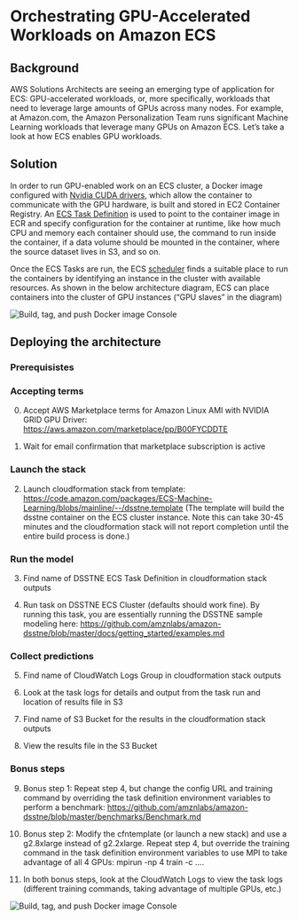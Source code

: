 
# Orchestrating GPU-Accelerated Workloads on Amazon ECS

## Background
AWS Solutions Architects are seeing an emerging type of application for ECS: GPU-accelerated workloads, or, more specifically, workloads that need to leverage large amounts of GPUs across many nodes. For example, at Amazon.com, the Amazon Personalization Team runs significant Machine Learning workloads that leverage many GPUs on Amazon ECS. Let’s take a look at how ECS enables GPU workloads. 

## Solution

In order to run GPU-enabled work on an ECS cluster, a Docker image configured with [Nvidia CUDA drivers][1], which allow the container to communicate with the GPU hardware, is built and stored in EC2 Container Registry. An [ECS Task Definition][2] is used to point to the container image in ECR and specify configuration for the container at runtime, like how much CPU and memory each container should use, the command to run inside the container, if a data volume should be mounted in the container, where the source dataset lives in S3, and so on. 

Once the ECS Tasks are run, the ECS [scheduler][3] finds a suitable place to run the containers by identifying an instance in the cluster with available resources. As shown in the below architecture diagram, ECS can place containers into the cluster of GPU instances (“GPU slaves” in the diagram)

![Build, tag, and push Docker image Console](https://s3.amazonaws.com/ecs-machine-learning/architecture.png)

## Deploying the architecture

### Prerequisistes


### Accepting terms

0. Accept AWS Marketplace terms for Amazon Linux AMI with NVIDIA GRID GPU Driver:
https://aws.amazon.com/marketplace/pp/B00FYCDDTE

1. Wait for email confirmation that marketplace subscription is active

### Launch the stack

2. Launch cloudformation stack from template:
https://code.amazon.com/packages/ECS-Machine-Learning/blobs/mainline/--/dsstne.template
(The template will build the dsstne container on the ECS cluster instance. Note this can take 30-45 minutes and the cloudformation stack will not report completion until the entire build process is done.)

### Run the model

3. Find name of DSSTNE ECS Task Definition in cloudformation stack outputs

4. Run task on DSSTNE ECS Cluster (defaults should work fine). By running this task, you are essentially running the DSSTNE sample modeling here:
https://github.com/amznlabs/amazon-dsstne/blob/master/docs/getting_started/examples.md

### Collect predictions

5. Find name of CloudWatch Logs Group in cloudformation stack outputs

6. Look at the task logs for details and output from the task run and location of results file in S3

7. Find name of S3 Bucket for the results in the cloudformation stack outputs

8. View the results file in the S3 Bucket

### Bonus steps
9. Bonus step 1: Repeat step 4, but change the config URL and training command by overriding the task definition environment variables to perform a benchmark:
https://github.com/amznlabs/amazon-dsstne/blob/master/benchmarks/Benchmark.md

10. Bonus step 2: Modify the cfntemplate (or launch a new stack) and use a g2.8xlarge instead of g2.2xlarge. Repeat step 4, but override the training command in the task definition environment variables to use MPI to take advantage of all 4 GPUs: mpirun -np 4 train -c ....

11. In both bonus steps, look at the CloudWatch Logs to view the task logs (different training commands, taking advantage of multiple GPUs, etc.)


![Build, tag, and push Docker image Console](https://s3.amazonaws.com/ecs-machine-learning/architecture.png)

[1]: http://www.nvidia.com/object/cuda_home_new.html
[2]: http://docs.aws.amazon.com/AmazonECS/latest/developerguide/task_defintions.html
[3]: http://docs.aws.amazon.com/AmazonECS/latest/developerguide/scheduling_tasks.html
